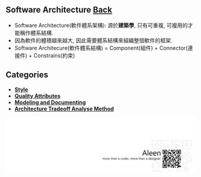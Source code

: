 ## Software Architecture	[Back](./../Readme.md)
- Software Architecture(軟件體系架構): 源於**建築學**, 只有可重複, 可複用的才能稱作體系結構.
- 因為軟件的體積越來越大, 因此需要體系結構來組織整個軟件的框架.
- Software Architecure(軟件體系結構) = Component(組件) + Connector(連接件) + Constrains(約束)

## Categories

* [**Style**](./Style/Style.md)
* [**Quality Attributes**](./QA/QA.md)
* [**Modeling and Documenting**](./document/document.md)
* [**Architecture Tradeoff Analyse Method**](./ATAM/ATAM.md)

<a href="http://aleen42.github.io/" target="_blank" ><img src="./../pic/tail.gif"></a>
